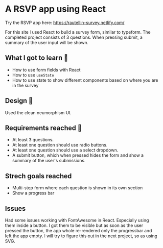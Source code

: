 # A RSVP app using React 

Try the RSVP app here: https://rautellin-survey.netlify.com/

For this site I used React to build a survey form, similar to typeform. The completed project consists of 3 questions. When pressing submit, a summary of the user input will be shown.  

## What I got to learn 🧠

* How to use form fields with React
* How to use `useState`
* How to use state to show different components based on where you are in the survey

## Design 🎨

Used the clean neumorphism UI. 

## Requirements reached 🧪

* At least 3 questions.
* At least one question should use radio buttons.
* At least one question should use a select dropdown.
* A submit button, which when pressed hides the form and show a summary of the user's submissions.

## Strech goals reached 

* Multi-step form where each question is shown in its own section
* Show a progress bar

## Issues 

Had some issues working with FontAwesome in React. Especially using them inside a button. I got them to be visible but as soon as the user pressed the button, the app whole re-rendered only the progressbar and left the app empty. I will try to figure this out in the next project, so as using SVG. 

